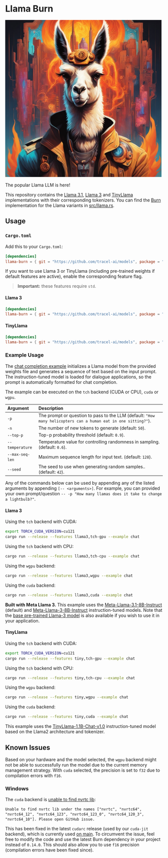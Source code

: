 # Llama Burn

<img src="./assets/llama-burn.jpeg" alt="An image of a llama surrounded by fiery colors and a gust of fire" width="500px"/>

The popular Llama LLM is here!

This repository contains the [Llama 3.1](https://github.com/meta-llama/llama-models/),
[Llama 3](https://github.com/meta-llama/llama3) and
[TinyLlama](https://github.com/jzhang38/TinyLlama) implementations with their corresponding
tokenizers. You can find the [Burn](https://github.com/tracel-ai/burn) implementation for the Llama
variants in [src/llama.rs](src/llama.rs).

## Usage

### `Cargo.toml`

Add this to your `Cargo.toml`:

```toml
[dependencies]
llama-burn = { git = "https://github.com/tracel-ai/models", package = "llama-burn", default-features = false }
```

If you want to use Llama 3 or TinyLlama (including pre-trained weights if default features are
active), enable the corresponding feature flag.

> **Important:** these features require `std`.

#### Llama 3

```toml
[dependencies]
llama-burn = { git = "https://github.com/tracel-ai/models", package = "llama-burn", features = ["llama3"] }
```

#### TinyLlama

```toml
[dependencies]
llama-burn = { git = "https://github.com/tracel-ai/models", package = "llama-burn", features = ["tiny"] }
```

### Example Usage

The [chat completion example](examples/chat.rs) initializes a Llama model from the provided weights
file and generates a sequence of text based on the input prompt. The instruction-tuned model is
loaded for dialogue applications, so the prompt is automatically formatted for chat completion.

The example can be executed on the `tch` backend (CUDA or CPU), `cuda` or `wgpu`.

| Argument        | Description                                                                                                    |
| :-------------- | :------------------------------------------------------------------------------------------------------------- |
| `-p`            | The prompt or question to pass to the LLM (default: `"How many helicopters can a human eat in one sitting?"`). |
| `-n`            | The number of new tokens to generate (default: `50`).                                                          |
| `--top-p`       | Top-p probability threshold (default: `0.9`).                                                                  |
| `--temperature` | Temperature value for controlling randomness in sampling. (default: `0.6`).                                    |
| `--max-seq-len` | Maximum sequence length for input text. (default: `128`).                                                      |
| `--seed`        | The seed to use when generating random samples.. (default: `42`).                                              |

Any of the commands below can be used by appending any of the listed arguments by appending
`[-- <arguments>]`. For example, you can provided your own prompt/question
`-- -p "How many llamas does it take to change a lightbulb?"`.

#### Llama 3

Using the `tch` backend with CUDA:

```sh
export TORCH_CUDA_VERSION=cu121
cargo run --release --features llama3,tch-gpu --example chat
```

Using the `tch` backend with CPU:

```sh
cargo run --release --features llama3,tch-cpu --example chat
```

Using the `wgpu` backend:

```sh
cargo run --release --features llama3,wgpu --example chat
```

Using the `cuda` backend:

```sh
cargo run --release --features llama3,cuda --example chat
```

**Built with Meta Llama 3.** This example uses the
[Meta-Llama-3.1-8B-Instruct](https://huggingface.co/meta-llama/Meta-Llama-3.1-8B-Instruct) (default)
and [Meta-Llama-3-8B-Instruct](https://huggingface.co/meta-llama/Meta-Llama-3-8B-Instruct)
instruction-tuned models. Note that the [base pre-trained Llama-3 model](./src/pretrained.rs#L77) is
also available if you wish to use it in your application.

#### TinyLlama

Using the `tch` backend with CUDA:

```sh
export TORCH_CUDA_VERSION=cu121
cargo run --release --features tiny,tch-gpu --example chat
```

Using the `tch` backend with CPU:

```sh
cargo run --release --features tiny,tch-cpu --example chat
```

Using the `wgpu` backend:

```sh
cargo run --release --features tiny,wgpu --example chat
```

Using the `cuda` backend:

```sh
cargo run --release --features tiny,cuda --example chat
```

This example uses the
[TinyLlama-1.1B-Chat-v1.0](https://huggingface.co/TinyLlama/TinyLlama-1.1B-Chat-v1.0)
instruction-tuned model based on the Llama2 architecture and tokenizer.

## Known Issues

Based on your hardware and the model selected, the `wgpu` backend might not be able to successfully
run the model due to the current memory management strategy. With `cuda` selected, the precision is
set to `f32` due to compilation errors with `f16`.

### Windows

The `cuda` backend is [unable to find nvrtc lib](https://github.com/coreylowman/cudarc/issues/246):

```
Unable to find nvrtc lib under the names ["nvrtc", "nvrtc64", "nvrtc64_12", "nvrtc64_123", "nvrtc64_123_0", "nvrtc64_120_3", "nvrtc64_10"]. Please open GitHub issue.
```

This has been fixed in the latest `cudarc` release (used by our `cuda-jit` backend), which is
currently used [on main](https://github.com/tracel-ai/burn). To circumvent the issue, feel free to
modify the code and use the latest Burn dependency in your project instead of `0.14.0`. This should
also allow you to use `f16` precision (compilation errors have been fixed since).
